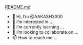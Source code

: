 [README.md](https://github.com/AAKASH3300/AAKASH3300/files/9169403/README.md)
- 👋 Hi, I’m @AAKASH3300
- 👀 I’m interested in ...
- 🌱 I’m currently learning ...
- 💞️ I’m looking to collaborate on ...
- 📫 How to reach me ...

<!---
AAKASH3300/AAKASH3300 is a ✨ special ✨ repository because its `README.md` (this file) appears on your GitHub profile.
You can click the Preview link to take a look at your changes.
--->
